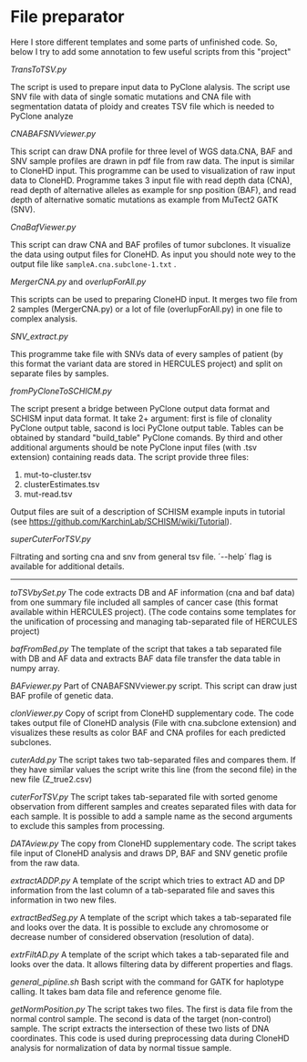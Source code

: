 # File preparator
Here I store different templates
and some parts of unfinished code.
So, below I try to add some annotation to few useful scripts from this "project"

*TransToTSV.py*

The script is used to prepare input data to PyClone alalysis. The script use SNV file with data of single somatic mutations and CNA file with segmentation datata of ploidy and creates TSV file which is needed to PyClone analyze 

*CNABAFSNVviewer.py*

This script can draw DNA profile for three level of WGS data.CNA, BAF and SNV sample profiles are drawn in pdf file from raw data. The input is similar to CloneHD input. This programme can be used to visualization of raw input data to CloneHD. Programme takes 3 input file with read depth data (CNA), read depth of alternative alleles as example for snp position (BAF), and  read depth of alternative somatic mutations as example from MuTect2 GATK (SNV). 

*CnaBafViewer.py*

This script can draw CNA and BAF profiles of tumor subclones. It visualize the data using output files for CloneHD. As input you should  note wey to the output file like `sampleA.cna.subclone-1.txt` .

*MergerCNA.py* and *overlupForAll.py*

This scripts can be used to preparing CloneHD input. It merges two file from 2 samples (MergerCNA.py) or a lot of file (overlupForAll.py) in one file to complex analysis.

*SNV_extract.py*

This programme take file with SNVs data of every samples of patient (by this format the variant data are stored in HERCULES project) and split on separate files by samples.

*fromPyCloneToSCHICM.py*

The script present a bridge between PyClone output data format and SCHISM input data format. It take 2+ argument: first is file of clonality PyClone output table, sacond is loci PyClone output table. Tables can be obtained by standard "build_table" PyClone comands.
By third and other additional arguments should be note PyClone input files (with .tsv extension) containing reads data. 
The script provide three files:
1. mut-to-cluster.tsv
2. clusterEstimates.tsv
3. mut-read.tsv

Output files are suit of a description of SCHISM example inputs in tutorial (see https://github.com/KarchinLab/SCHISM/wiki/Tutorial).

*superCuterForTSV.py*

Filtrating and sorting cna and snv from general tsv file. ´--help´ flag is available for additional details.

---

*toTSVbySet.py*
The code extracts DB and AF information (cna and baf data) from one summary file included all samples of cancer case (this format available within HERCULES project). (The code contains some templates for the unification of processing and managing tab-separated file of HERCULES project)

*bafFromBed.py*
The template of the script that takes a tab separated file with DB and AF data and extracts BAF data file transfer the data table in numpy array.

*BAFviewer.py*
Part of CNABAFSNVviewer.py script. This script can draw just BAF profile of genetic data.

*clonViewer.py*
Copy of script from CloneHD supplementary code. The code takes output file of CloneHD analysis (File with cna.subclone extension) and visualizes these results as color BAF and CNA profiles for each predicted subclones.

*cuterAdd.py*
The script takes two tab-separated files and compares them. If they have similar values the script write this line (from the second file) in the new file (Z_true2.csv)

*cuterForTSV.py*
The script takes tab-separated file with sorted genome observation from different samples and creates separated files with data for each sample. It is possible to add a sample name as the second arguments to exclude this samples from processing.

*DATAview.py*
The copy from CloneHD supplementary code. The script takes file input of CloneHD analysis and draws DP, BAF and SNV genetic profile from the raw data.

*extractADDP.py*
A template of the script which tries to extract AD and DP information from the last column of a tab-separated file and saves this information in two new files.

*extractBedSeg.py*
A template of the script which takes a tab-separated file and looks over the data. It is possible to exclude any chromosome or decrease number of considered observation (resolution of data).

*extrFiltAD.py*
A template of the script which takes a tab-separated file and looks over the data. It allows filtering data by different properties and flags.

*general_pipline.sh*
Bash script with the command for GATK for haplotype calling. It takes bam data file and reference genome file.

*getNormPosition.py*
The script takes two files. The first is data file from the normal control sample. The second is data of the target (non-control) sample. The script extracts the intersection of these two lists of DNA coordinates. This code is used during preprocessing data during CloneHD analysis for normalization of data by normal tissue sample.



